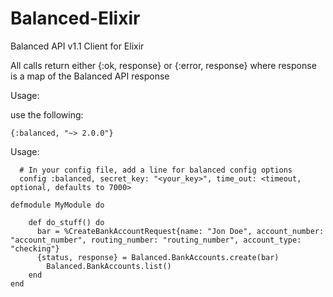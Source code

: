 # Balanced-Elixir

Balanced API v1.1 Client for Elixir

All calls return either {:ok, response} or {:error, response} where response is a map of the Balanced API response

Usage:

use the following:
```
{:balanced, "~> 2.0.0"}
```

Usage:
```
  # In your config file, add a line for balanced config options
  config :balanced, secret_key: "<your_key>", time_out: <timeout, optional, defaults to 7000>

defmodule MyModule do

  	def do_stuff() do
      bar = %CreateBankAccountRequest{name: "Jon Doe", account_number: "account_number", routing_number: "routing_number", account_type: "checking"}
      {status, response} = Balanced.BankAccounts.create(bar)
  		Balanced.BankAccounts.list()
  	end
end
```
